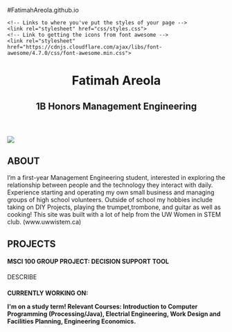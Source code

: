 #FatimahAreola.github.io
<doctype html>
<html lang="en">

<!-- The head = space to link to important things the webpage needs to load -->

<head>
    <!-- Tells the browser how to read this document -->
    <meta charset="utf-8">
    <!-- The title = what goes on the tab -->
 <title> Fatimah Areola </title>

    <!-- Links to where you've put the styles of your page -->
    <link rel="stylesheet" href="css/styles.css">
    <!-- Link to getting the icons from font awesome -->
    <link rel="stylesheet" href="https://cdnjs.cloudflare.com/ajax/libs/font-awesome/4.7.0/css/font-awesome.min.css">
</head>

<header>
    <h1>  Fatimah Areola  </h1>
    <h2> 1B Honors Management Engineering </h2>
</header>

<body>
    <div class="bio">
        <img id="headshot" src="desktop/headshot.jpg">
        <h2>  ABOUT </h2>
        <p>  I’m a first-year Management Engineering student, interested in exploring the relationship between people and the technology they interact with daily. Experience starting and operating my own small business and managing groups of high school volunteers. Outside of school my hobbies include taking on DIY Projects, playing the trumpet,trombone, and guitar as well as cooking! This site was built with a lot of help from the UW Women in STEM club. (www.uwwistem.ca) </p>
    </div>
    <div class="portfolio">
        <h2>  PROJECTS  </h2>
        <div class="portfolio-row">
            <div class="portfolio-item">
                <h4>  MSCI 100 GROUP PROJECT: DECISION SUPPORT TOOL  </h4>
                <p> DESCRIBE <p>
                <a class="btn" href="https://drive.google.com/open?id=1IG54v4k2r8fM8vexrPPBR-fsrwyVbfHc" title="DST" onkeypress="window.open(this.href); return false;">
        <i class="fa fa-file-text-o fa-3x" aria-hidden="true"></i>
                </a>
   <div class="portfolio-row">
            <div class="portfolio-item">
               <h4>  CURRENTLY WORKING ON:
                <p> I'm on a study term! 
                    Relevant Courses: Introduction to Computer Programming (Processing/Java), Electrial Engineering, Work Design and Facilities Planning, Engineering Economics. </p>
              
<footer>
    <a class="btn" href="https://drive.google.com/open?id=1-M2kLVSglXU69VKSmxas4ng4blW94mJ4" title="Resume" onkeypress="window.open(this.href); return false;">
        <i class="fa fa-file-text-o fa-3x" aria-hidden="true"></i>
    </a>
    <a class="btn" href="https://www.facebook.com/fatimah.are/" title="Facebook" onclick="window.open(this.href); return false;"
        onkeypress="window.open(this.href); return false;">
        <i class="fa fa-facebook-square fa-3x" aria-hidden="true"></i>
    </a>
    <a class="btn" href="https://www.instagram.com/fatimahareola/" title="Instagram" onclick="window.open(this.href); return false;"
        onkeypress="window.open(this.href); return false;">
        <i class="fa fa-instagram fa-3x" aria-hidden="true"></i>
    </a>
    <a class="btn" href="https://www.linkedin.com/in/areolafatimah" title="LinkedIn" onclick="window.open(this.href); return false;" onkeypress="window.open(this.href); return false;">
        <i class="fa fa-linkedin fa-3x" aria-hidden="true"></i>
    </a>
</footer>
